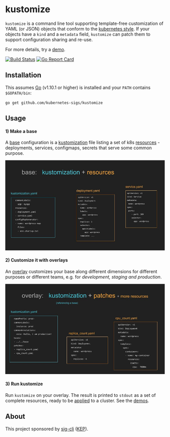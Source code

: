 # kustomize

[applied]: docs/glossary.md#apply
[base]: docs/glossary.md#base
[declarative configuration]: docs/glossary.md#declarative-application-management
[demo]: demos/README.md
[demos]: demos/README.md
[imageBase]: docs/base.jpg
[imageOverlay]: docs/overlay.jpg
[kubernetes style]: docs/glossary.md#kubernetes-style-object
[KEP]: https://github.com/kubernetes/community/blob/master/keps/sig-cli/0008-kustomize.md
[kustomization]: docs/glossary.md#kustomization
[overlay]: docs/glossary.md#overlay
[resources]: docs/glossary.md#resource
[sig-cli]: https://github.com/kubernetes/community/blob/master/sig-cli/README.md
[workflows]: docs/workflows.md


`kustomize` is a command line tool supporting
template-free customization of YAML (or JSON) objects
that conform to the [kubernetes style].  If your
objects have a `kind` and a `metadata` field,
`kustomize` can patch them to support configuration
sharing and re-use.

For more details, try a [demo].

[![Build Status](https://travis-ci.org/kubernetes-sigs/kustomize.svg?branch=master)](https://travis-ci.org/kubernetes-sigs/kustomize)
[![Go Report Card](https://goreportcard.com/badge/github.com/kubernetes-sigs/kustomize)](https://goreportcard.com/report/github.com/kubernetes-sigs/kustomize)


## Installation

This assumes [Go](https://golang.org/) (v1.10.1 or higher)
is installed and your `PATH` contains `$GOPATH/bin`:

<!-- @installkustomize @test -->
```
go get github.com/kubernetes-sigs/kustomize
```


## Usage

#### 1) Make a base

A [base] configuration is a [kustomization] file listing a set of
k8s [resources] - deployments, services, configmaps,
secrets that serve some common purpose.

![base image][imageBase]

#### 2) Customize it with overlays

An [overlay] customizes your base along different dimensions
for different purposes or different teams, e.g. for
_development, staging and production_.

![overlay image][imageOverlay]

#### 3) Run kustomize

Run `kustomize` on your overlay.  The result
is printed to `stdout` as a set of complete
resources, ready to be [applied] to a cluster.
See the [demos].


## About

This project sponsored by [sig-cli] ([KEP]).
